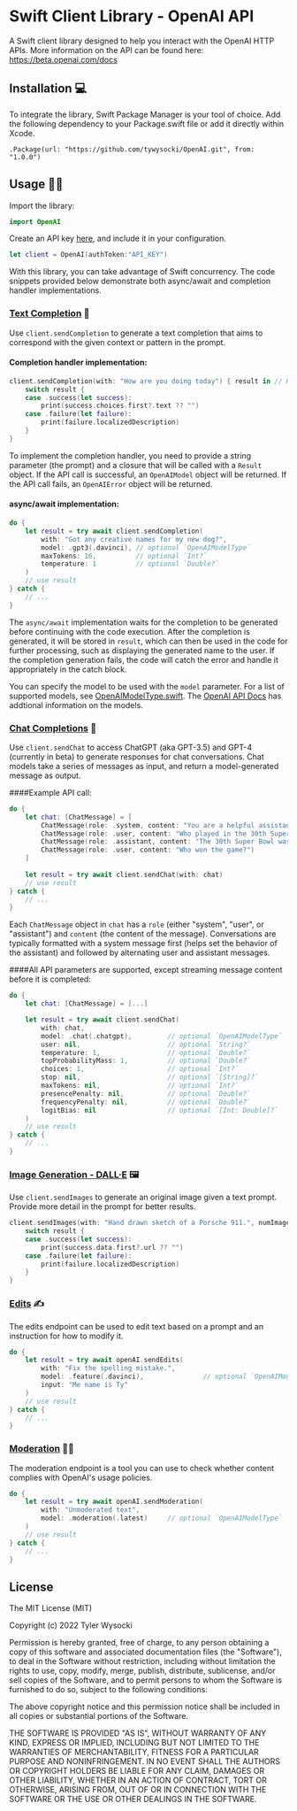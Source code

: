 # Swift Client Library - OpenAI API

A Swift client library designed to help you interact with the OpenAI HTTP APIs. More information on the API can be found here: https://beta.openai.com/docs

## Installation 💻

To integrate the library, Swift Package Manager is your tool of choice. Add the following dependency to your Package.swift file or add it directly within Xcode.

`
.Package(url: "https://github.com/tywysocki/OpenAI.git", from: "1.0.0")
`

## Usage 👩‍💻

Import the library:

```swift
import OpenAI
```

Create an API key [here](https://platform.openai.com/account/api-keys), and include it in your configuration.

```swift
let client = OpenAI(authToken:"API_KEY")
```

With this library, you can take advantage of Swift concurrency. The code snippets provided below demonstrate both async/await and completion handler implementations.


### [Text Completion](https://platform.openai.com/docs/api-reference/completions) 💬

Use `client.sendCompletion` to generate a text completion that aims to correspond with the given context or pattern in the prompt.

#### Completion handler implementation:

```swift
client.sendCompletion(with: "How are you doing today") { result in // Result<OpenAIModel, OpenAIError>
    switch result {
    case .success(let success):
        print(success.choices.first?.text ?? "")
    case .failure(let failure):
        print(failure.localizedDescription)
    }
}
```
To implement the completion handler, you need to provide a string parameter (the prompt) and a closure that will be called with a `Result` object. If the API call is successful, an `OpenAIModel` object will be returned. If the API call fails, an `OpenAIError` object will be returned.

#### async/await implementation:

```swift
do {
    let result = try await client.sendCompletion(
        with: "Got any creative names for my new dog?",
        model: .gpt3(.davinci), // optional `OpenAIModelType`
        maxTokens: 16,          // optional `Int?`
        temperature: 1          // optional `Double?`
    )
    // use result
} catch {
    // ...
}
```

The `async/await` implementation waits for the completion to be generated before continuing with the code execution. After the completion is generated, it will be stored in `result`, which can then be used in the code for further processing, such as displaying the generated name to the user. If the completion generation fails, the code will catch the error and handle it appropriately in the catch block.

You can specify the model to be used with the `model` parameter. For a list of supported models, see [OpenAIModelType.swift](https://github.com/tywysocki/OpenAI/blob/master/Sources/OpenAI/Models/OpenAIModelType.swift). The [OpenAI API Docs](https://beta.openai.com/docs/models) has addtional information on the models.

### [Chat Completions](https://platform.openai.com/docs/api-reference/chat) 🤖

Use `client.sendChat` to access ChatGPT (aka GPT-3.5) and GPT-4 (currently in beta) to generate responses for chat conversations. Chat models take a series of messages as input, and return a model-generated message as output.

####Example API call:

```swift
do {
    let chat: [ChatMessage] = [
        ChatMessage(role: .system, content: "You are a helpful assistant."),
        ChatMessage(role: .user, content: "Who played in the 30th Super Bowl?"),
        ChatMessage(role: .assistant, content: "The 30th Super Bowl was played between the Dallas Cowboys and the Pittsburgh Steelers."),
        ChatMessage(role: .user, content: "Who won the game?")
    ]
                
    let result = try await client.sendChat(with: chat)
    // use result
} catch {
    // ...
}
```

Each `ChatMessage` object in `chat` has a `role` (either "system", "user", or "assistant") and `content` (the content of the message). Conversations are typically formatted with a system message first (helps set the behavior of the assistant) and followed by alternating user and assistant messages.

####All API parameters are supported, except streaming message content before it is completed:

```swift
do {
    let chat: [ChatMessage] = [...]

    let result = try await client.sendChat(
        with: chat,
        model: .chat(.chatgpt),         // optional `OpenAIModelType`
        user: nil,                      // optional `String?`
        temperature: 1,                 // optional `Double?`
        topProbabilityMass: 1,          // optional `Double?`
        choices: 1,                     // optional `Int?`
        stop: nil,                      // optional `[String]?`
        maxTokens: nil,                 // optional `Int?`
        presencePenalty: nil,           // optional `Double?`
        frequencyPenalty: nil,          // optional `Double?`
        logitBias: nil                  // optional `[Int: Double]?`
    )
    // use result
} catch {
    // ...
}
```

### [Image Generation - DALL·E](https://platform.openai.com/docs/api-reference/images/create) 🖼️

Use `client.sendImages` to generate an original image given a text prompt. Provide more detail in the prompt for better results.

```swift
client.sendImages(with: "Hand drawn sketch of a Porsche 911.", numImages: 1, size: .size1024) { result in // Result<OpenAIModel, OpenAIError>
    switch result {
    case .success(let success):
        print(success.data.first?.url ?? "")
    case .failure(let failure):
        print(failure.localizedDescription)
    }
}
```

### [Edits](https://platform.openai.com/docs/api-reference/edits) ✍️

The edits endpoint can be used to edit text based on a prompt and an instruction for how to modify it.

```swift
do {
    let result = try await openAI.sendEdits(
        with: "Fix the spelling mistake.",
        model: .feature(.davinci),               // optional `OpenAIModelType`
        input: "Me name is Ty"
    )
    // use result
} catch {
    // ...
}
```

### [Moderation](https://platform.openai.com/docs/api-reference/moderations) 👮‍♂️

The moderation endpoint is a tool you can use to check whether content complies with OpenAI's usage policies.

```swift
do {
    let result = try await openAI.sendModeration(
        with: "Unmoderated text",
        model: .moderation(.latest)     // optional `OpenAIModelType`
    )
    // use result
} catch {
    // ...
}
```

## License

The MIT License (MIT)

Copyright (c) 2022 Tyler Wysocki

Permission is hereby granted, free of charge, to any person obtaining a copy of this software and associated documentation files (the "Software"), to deal in the Software without restriction, including without limitation the rights to use, copy, modify, merge, publish, distribute, sublicense, and/or sell copies of the Software, and to permit persons to whom the Software is furnished to do so, subject to the following conditions:

The above copyright notice and this permission notice shall be included in all copies or substantial portions of the Software.

THE SOFTWARE IS PROVIDED "AS IS", WITHOUT WARRANTY OF ANY KIND, EXPRESS OR IMPLIED, INCLUDING BUT NOT LIMITED TO THE WARRANTIES OF MERCHANTABILITY, FITNESS FOR A PARTICULAR PURPOSE AND NONINFRINGEMENT. IN NO EVENT SHALL THE AUTHORS OR COPYRIGHT HOLDERS BE LIABLE FOR ANY CLAIM, DAMAGES OR OTHER LIABILITY, WHETHER IN AN ACTION OF CONTRACT, TORT OR OTHERWISE, ARISING FROM, OUT OF OR IN CONNECTION WITH THE SOFTWARE OR THE USE OR OTHER DEALINGS IN THE SOFTWARE.
